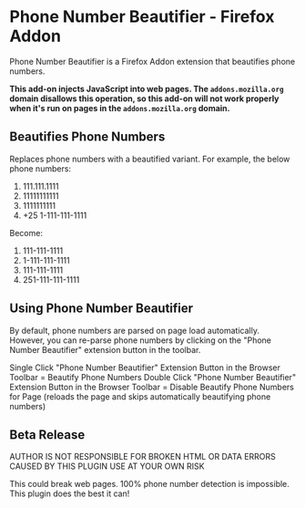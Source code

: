 # Phone Number Beautifier - Firefox Addon

Phone Number Beautifier is a Firefox Addon extension that beautifies phone numbers.

**This add-on injects JavaScript into web pages. The `addons.mozilla.org` domain disallows this operation, so this add-on will not work properly when it's run on pages in the `addons.mozilla.org` domain.**

## Beautifies Phone Numbers

Replaces phone numbers with a beautified variant.  For example, the below phone numbers:

 1. 111.111.1111
 2. 11111111111
 3. 1111111111
 4. +25 1-111-111-1111

Become:

 1. 111-111-1111
 2. 1-111-111-1111
 3. 111-111-1111
 4. 251-111-111-1111
 
## Using Phone Number Beautifier

By default, phone numbers are parsed on page load automatically.  However, you can re-parse phone numbers by clicking on the "Phone Number Beautifier" extension button in the toolbar.

Single Click "Phone Number Beautifier" Extension Button in the Browser Toolbar = Beautify Phone Numbers
Double Click "Phone Number Beautifier" Extension Button in the Browser Toolbar = Disable Beautify Phone Numbers for Page (reloads the page and skips automatically beautifying phone numbers)

## Beta Release

AUTHOR IS NOT RESPONSIBLE FOR BROKEN HTML OR DATA ERRORS CAUSED BY THIS PLUGIN
USE AT YOUR OWN RISK

This could break web pages.  100% phone number detection is impossible.  This plugin does the best it can!
